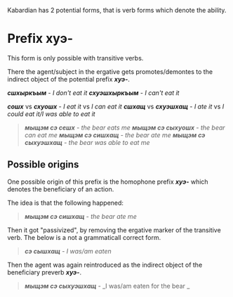 Kabardian has 2 potential forms, that is verb forms which denote the ability.


# Prefix хуэ-
This form is only possible with transitive verbs.

There the agent/subject in the ergative gets promotes/demontes to the indirect object of the potential prefix **_хуэ-_**.

**_сшхыркъым_** - _I don't eat it_
**_схуэшхыркъым_** - _I can't eat it_

**_сошх_** vs **_схуошх_** - _I eat it_ vs _I can eat it_
**_сшхащ_** vs **_схуэшхащ_** - _I ate it_ vs _I could eat it/I was able to eat it_


>**_мыщэм сэ сешх_** - _the bear eats me_
>**_мыщэм сэ сыхуошх_** - _the bear can eat me_
>**_мыщэм сэ сишхащ_** - _the bear ate me_
>**_мыщэм сэ сыхуэшхащ_** - _the bear was able to eat me_




## Possible origins
One possible origin of this prefix is the homophone prefix **_хуэ-_** which denotes the beneficiary of an action.

The idea is that the following happened:
> **_мыщэм сэ сишхащ_** - _the bear ate me_

Then it got "passivized", by removing the ergative marker of the transitive verb. The below is a not a grammaticall correct form.
> **_сэ сышхащ_** - _I was/am eaten_

Then the agent was again reintroduced as the indirect object of the beneficiary preverb **_хуэ-_**.
> **_мыщэм сэ сыхуэшхащ_** - _I was/am eaten for the bear _